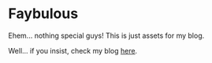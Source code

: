 # Faybulous

Ehem... nothing special guys! This is just assets for my blog.


Well... if you insist, check my blog [here](http://fayearth.blogspot.com/).
